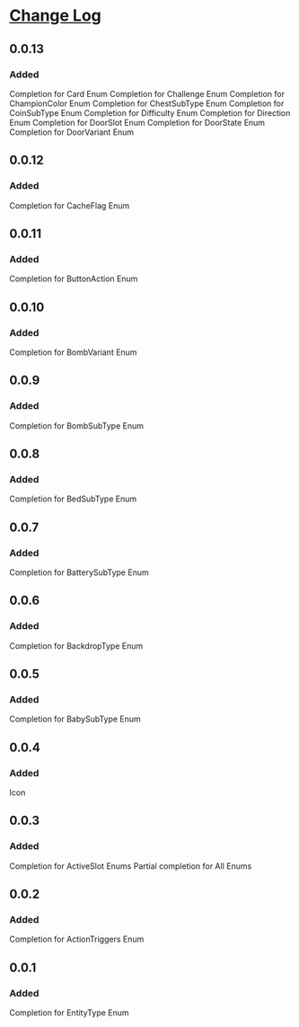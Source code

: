 # [Change Log](https://keepachangelog.com/en/1.0.0/)
## 0.0.13
### Added
Completion for Card Enum
Completion for Challenge Enum
Completion for ChampionColor Enum
Completion for ChestSubType Enum
Completion for CoinSubType Enum
Completion for Difficulty Enum
Completion for Direction Enum
Completion for DoorSlot Enum
Completion for DoorState Enum
Completion for DoorVariant Enum
## 0.0.12
### Added
Completion for CacheFlag Enum
## 0.0.11
### Added
Completion for ButtonAction Enum
## 0.0.10
### Added
Completion for BombVariant Enum
## 0.0.9
### Added
Completion for BombSubType Enum
## 0.0.8
### Added
Completion for BedSubType Enum
## 0.0.7
### Added
Completion for BatterySubType Enum
## 0.0.6
### Added
Completion for BackdropType Enum
## 0.0.5
### Added
Completion for BabySubType Enum
## 0.0.4
### Added
Icon
## 0.0.3
### Added
Completion for ActiveSlot Enums
Partial completion for All Enums
## 0.0.2
### Added
Completion for ActionTriggers Enum
## 0.0.1
### Added
Completion for EntityType Enum